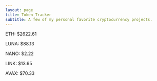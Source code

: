 ```yaml
---
layout: page
title: Token Tracker
subtitle: A few of my personal favorite cryptocurrency projects.
---
```


<!--BEGINCRYPTOINPUT-->
ETH: $2622.61

LUNA: $88.13

NANO: $2.22

LINK: $13.65

AVAX: $70.33

<!--ENDCRYPTOINPUT-->
